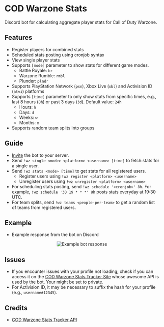 # COD Warzone Stats
Discord bot for calculating aggregate player stats for Call of Duty Warzone.

## Features
- Register players for combined stats
- Scheduled stats posting using cronjob syntax
- View single player stats
- Supports `[mode]` parameter to show stats for different game modes.
  - Battle Royale: `br`
  - Warzone Rumble: `rmbl`
  - Plunder: `plndr`
- Supports PlayStation Network (`psn`), Xbox Live (`xbl`) and Activision ID (`atvi`) platforms
- Supports `[time]` parameter to only show stats from specific times, e.g., last 8 hours (`8h`) or past 3 days (`3d`). Default value: `24h`
  - Hours: `h`
  - Days: `d`
  - Weeks: `w`
  - Months: `m`
- Supports random team splits into groups

## Guide
- [Invite](https://discordapp.com/oauth2/authorize?scope=bot&client_id=711383069160112128) the bot to your server.
- Send `!wz single <mode> <platform> <username> [time]` to fetch stats for a single user.
- Send `!wz stats <mode> [time]` to get stats for all registered users.
  - Register users using `!wz register <platform> <username>`
  - Unregister users using `!wz unregister <platform> <username>`
- For scheduling stats posting, send `!wz schedule '<cronjob>' 8h`. For example, `!wz schedule '30 19 * * *' 8h` posts stats everyday at 19:30 UTC.
- For team splits, send `!wz teams <people-per-team>` to get a random list of teams from registered users.

## Example
- Example response from the bot on Discord

<p align="center">
 <img src="https://github.com/Haroon96/cod-daily-stats/raw/gh-pages/img/response-example.png" alt="Example bot response">
</p>

## Issues
- If you encounter issues with your profile not loading, check if you can access it on the [COD Warzone Stats Tracker Site](https://cod.tracker.gg/warzone) whose awesome API is used by the bot. Your might be set to private.
- For Activision ID, it may be necessary to suffix the hash for your profile (e.g., `username#12345`).

## Credits
- [COD Warzone Stats Tracker API](https://cod.tracker.gg/warzone)
